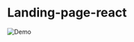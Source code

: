# Landing-page-react
![Demo](https://i.ibb.co/kDs1qst/z4535768874482-1537661634991ed5ca3146d6270e2b27.jpg)
